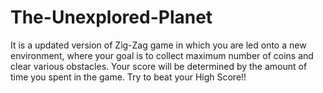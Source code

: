 # The-Unexplored-Planet
It is a updated version of Zig-Zag game in which you are led onto  a new environment, where your goal is to collect maximum number of coins and clear various obstacles. Your score will be determined by the amount of time you spent in the game. 
Try to beat your High Score!! 

